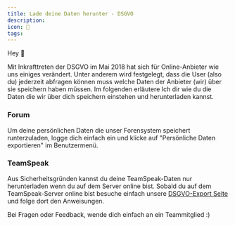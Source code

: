 ```yaml
---
title: Lade deine Daten herunter - DSGVO
description:
icon: 📝
tags:
---
```


Hey 👋

Mit Inkrafttreten der DSGVO im Mai 2018 hat sich für Online-Anbieter wie uns einiges verändert. Unter anderem wird festgelegt, dass die User (also du) jederzeit abfragen können muss welche Daten der Anbieter (wir) über sie speichern haben müssen. Im folgenden erläutere Ich dir wie du die Daten die wir über dich speichern einstehen und herunterladen kannst.

### Forum

Um deine persönlichen Daten die unser Forensystem speichert runterzuladen, logge dich einfach ein und klicke auf "Persönliche Daten exportieren" im Benutzermenü.

### TeamSpeak

Aus Sicherheitsgründen kannst du deine TeamSpeak-Daten nur herunterladen wenn du auf dem Server online bist. Sobald du auf dem TeamSpeak-Server online bist besuche einfach unsere [DSGVO-Export Seite](https://www.opossumts.net/dsgvo-export/) und folge dort den Anweisungen.

Bei Fragen oder Feedback, wende dich einfach an ein Teammitglied :)
